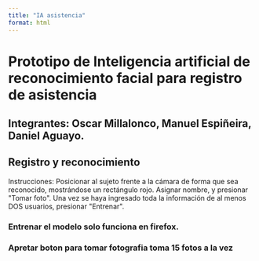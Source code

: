 ```yaml
---
title: "IA asistencia"
format: html
---
```










# Prototipo de Inteligencia artificial de reconocimiento facial para registro de asistencia
## Integrantes: Oscar Millalonco, Manuel Espiñeira, Daniel Aguayo.
## Registro y reconocimiento
Instrucciones: Posicionar al sujeto frente a la cámara de forma que sea reconocido, mostrándose un rectángulo rojo. Asignar nombre, y presionar "Tomar foto".
Una vez se haya ingresado toda la información de al menos DOS usuarios, presionar "Entrenar". 

### Entrenar el modelo solo funciona en firefox.
### Apretar boton para tomar fotografia toma 15 fotos a la vez

<div id="p5-sketch">
  <div id="canvas-container"></div>
</div>




<script src="https://cdnjs.cloudflare.com/ajax/libs/p5.js/0.9.0/p5.js"></script>
  <script src="https://cdnjs.cloudflare.com/ajax/libs/p5.js/0.9.0/addons/p5.dom.min.js"></script>
  <script src="https://cdnjs.cloudflare.com/ajax/libs/p5.js/0.9.0/addons/p5.sound.min.js"></script>
<script src="https://unpkg.com/ml5@1/dist/ml5.min.js"></script>

<script src="./inputs.js"></script>
<script src="./classifier.js"></script>
<script src="./facedetector.js"></script>
<script src="./sketch.js"></script>






